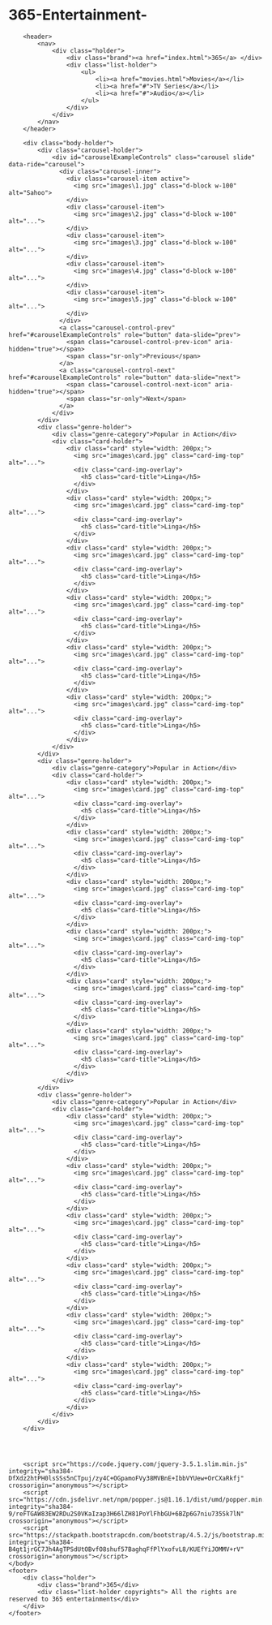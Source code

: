 # 365-Entertainment-
<!DOCTYPE html>
<html>
	<head>
		<meta charset="utf-8">
		<meta name="viewport" content="width=device-width, initial-scale=1">
		<title>365 Entertainments</title>
		<!-- Bootstrap CDN -->
		<link rel="stylesheet" href="https://stackpath.bootstrapcdn.com/bootstrap/4.5.2/css/bootstrap.min.css" integrity="sha384-JcKb8q3iqJ61gNV9KGb8thSsNjpSL0n8PARn9HuZOnIxN0hoP+VmmDGMN5t9UJ0Z" crossorigin="anonymous" />
		<link rel="stylesheet" type="text/css" href="styles.css">
		<!-- Font-awesome cdn -->
		<link rel="stylesheet" href="https://pro.fontawesome.com/releases/v5.10.0/css/all.css" integrity="sha384-AYmEC3Yw5cVb3ZcuHtOA93w35dYTsvhLPVnYs9eStHfGJvOvKxVfELGroGkvsg+p" crossorigin="anonymous"/>
	</head>
	<body>

		<header>
			<nav>
				<div class="holder">
					<div class="brand"><a href="index.html">365</a> </div>
					<div class="list-holder">
						<ul>
							<li><a href="movies.html">Movies</a></li>
							<li><a href="#">TV Series</a></li>
							<li><a href="#">Audio</a></li>
						</ul>
					</div>
				</div>
			</nav>
		</header>

		<div class="body-holder">
			<div class="carousel-holder">
				<div id="carouselExampleControls" class="carousel slide" data-ride="carousel">
				  <div class="carousel-inner">
				    <div class="carousel-item active">
				      <img src="images\1.jpg" class="d-block w-100" alt="Sahoo">
				    </div>
				    <div class="carousel-item">
				      <img src="images\2.jpg" class="d-block w-100" alt="...">
				    </div>
				    <div class="carousel-item">
				      <img src="images\3.jpg" class="d-block w-100" alt="...">
				    </div>
				    <div class="carousel-item">
				      <img src="images\4.jpg" class="d-block w-100" alt="...">
				    </div>
				    <div class="carousel-item">
				      <img src="images\5.jpg" class="d-block w-100" alt="...">
				    </div>
				  </div>
				  <a class="carousel-control-prev" href="#carouselExampleControls" role="button" data-slide="prev">
				    <span class="carousel-control-prev-icon" aria-hidden="true"></span>
				    <span class="sr-only">Previous</span>
				  </a>
				  <a class="carousel-control-next" href="#carouselExampleControls" role="button" data-slide="next">
				    <span class="carousel-control-next-icon" aria-hidden="true"></span>
				    <span class="sr-only">Next</span>
				  </a>
				</div>
			</div>
			<div class="genre-holder">
				<div class="genre-category">Popular in Action</div>
				<div class="card-holder">
					<div class="card" style="width: 200px;">
					  <img src="images\card.jpg" class="card-img-top" alt="...">
					  <div class="card-img-overlay">
					    <h5 class="card-title">Linga</h5>
					  </div>
					</div>
					<div class="card" style="width: 200px;">
					  <img src="images\card.jpg" class="card-img-top" alt="...">
					  <div class="card-img-overlay">
					    <h5 class="card-title">Linga</h5>
					  </div>
					</div>
					<div class="card" style="width: 200px;">
					  <img src="images\card.jpg" class="card-img-top" alt="...">
					  <div class="card-img-overlay">
					    <h5 class="card-title">Linga</h5>
					  </div>
					</div>
					<div class="card" style="width: 200px;">
					  <img src="images\card.jpg" class="card-img-top" alt="...">
					  <div class="card-img-overlay">
					    <h5 class="card-title">Linga</h5>
					  </div>
					</div>
					<div class="card" style="width: 200px;">
					  <img src="images\card.jpg" class="card-img-top" alt="...">
					  <div class="card-img-overlay">
					    <h5 class="card-title">Linga</h5>
					  </div>
					</div>
					<div class="card" style="width: 200px;">
					  <img src="images\card.jpg" class="card-img-top" alt="...">
					  <div class="card-img-overlay">
					    <h5 class="card-title">Linga</h5>
					  </div>
					</div>
				</div>
			</div>
			<div class="genre-holder">
				<div class="genre-category">Popular in Action</div>
				<div class="card-holder">
					<div class="card" style="width: 200px;">
					  <img src="images\card.jpg" class="card-img-top" alt="...">
					  <div class="card-img-overlay">
					    <h5 class="card-title">Linga</h5>
					  </div>
					</div>
					<div class="card" style="width: 200px;">
					  <img src="images\card.jpg" class="card-img-top" alt="...">
					  <div class="card-img-overlay">
					    <h5 class="card-title">Linga</h5>
					  </div>
					</div>
					<div class="card" style="width: 200px;">
					  <img src="images\card.jpg" class="card-img-top" alt="...">
					  <div class="card-img-overlay">
					    <h5 class="card-title">Linga</h5>
					  </div>
					</div>
					<div class="card" style="width: 200px;">
					  <img src="images\card.jpg" class="card-img-top" alt="...">
					  <div class="card-img-overlay">
					    <h5 class="card-title">Linga</h5>
					  </div>
					</div>
					<div class="card" style="width: 200px;">
					  <img src="images\card.jpg" class="card-img-top" alt="...">
					  <div class="card-img-overlay">
					    <h5 class="card-title">Linga</h5>
					  </div>
					</div>
					<div class="card" style="width: 200px;">
					  <img src="images\card.jpg" class="card-img-top" alt="...">
					  <div class="card-img-overlay">
					    <h5 class="card-title">Linga</h5>
					  </div>
					</div>
				</div>
			</div>
			<div class="genre-holder">
				<div class="genre-category">Popular in Action</div>
				<div class="card-holder">
					<div class="card" style="width: 200px;">
					  <img src="images\card.jpg" class="card-img-top" alt="...">
					  <div class="card-img-overlay">
					    <h5 class="card-title">Linga</h5>
					  </div>
					</div>
					<div class="card" style="width: 200px;">
					  <img src="images\card.jpg" class="card-img-top" alt="...">
					  <div class="card-img-overlay">
					    <h5 class="card-title">Linga</h5>
					  </div>
					</div>
					<div class="card" style="width: 200px;">
					  <img src="images\card.jpg" class="card-img-top" alt="...">
					  <div class="card-img-overlay">
					    <h5 class="card-title">Linga</h5>
					  </div>
					</div>
					<div class="card" style="width: 200px;">
					  <img src="images\card.jpg" class="card-img-top" alt="...">
					  <div class="card-img-overlay">
					    <h5 class="card-title">Linga</h5>
					  </div>
					</div>
					<div class="card" style="width: 200px;">
					  <img src="images\card.jpg" class="card-img-top" alt="...">
					  <div class="card-img-overlay">
					    <h5 class="card-title">Linga</h5>
					  </div>
					</div>
					<div class="card" style="width: 200px;">
					  <img src="images\card.jpg" class="card-img-top" alt="...">
					  <div class="card-img-overlay">
					    <h5 class="card-title">Linga</h5>
					  </div>
					</div>
				</div>
			</div>
		</div>




		<script src="https://code.jquery.com/jquery-3.5.1.slim.min.js" integrity="sha384-DfXdz2htPH0lsSSs5nCTpuj/zy4C+OGpamoFVy38MVBnE+IbbVYUew+OrCXaRkfj" crossorigin="anonymous"></script>
		<script src="https://cdn.jsdelivr.net/npm/popper.js@1.16.1/dist/umd/popper.min.js" integrity="sha384-9/reFTGAW83EW2RDu2S0VKaIzap3H66lZH81PoYlFhbGU+6BZp6G7niu735Sk7lN" crossorigin="anonymous"></script>
		<script src="https://stackpath.bootstrapcdn.com/bootstrap/4.5.2/js/bootstrap.min.js" integrity="sha384-B4gt1jrGC7Jh4AgTPSdUtOBvfO8shuf57BaghqFfPlYxofvL8/KUEfYiJOMMV+rV" crossorigin="anonymous"></script>
	</body>
	<footer>
		<div class="holder">
			<div class="brand">365</div>
			<div class="list-holder copyrights"> All the rights are reserved to 365 entertainments</div>
		</div>
	</footer>
</html>
